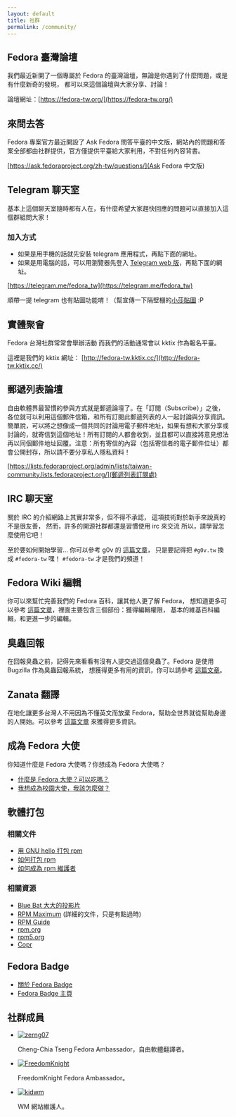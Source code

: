 ```yaml
---
layout: default
title: 社群
permalink: /community/
---
```


## Fedora 臺灣論壇
我們最近新開了一個專屬於 Fedora 的臺灣論壇，無論是你遇到了什麼問題，或是有什麼新奇的發現，
都可以來這個論壇與大家分享、討論！

論壇網址：[https://fedora-tw.org/](https://fedora-tw.org/)

## 來問去答
Fedora 專案官方最近開設了 Ask Fedora 問答平臺的中文版，網站內的問題和答案全部都由社群提供，官方僅提供平臺給大家利用，不對任何內容背書。

[https://ask.fedoraproject.org/zh-tw/questions/](Ask Fedora 中文版)

## Telegram 聊天室
基本上這個聊天室隨時都有人在，有什麼希望大家趕快回應的問題可以直接加入這個群組問大家！

### 加入方式

- 如果是用手機的話就先安裝 telegram 應用程式，再點下面的網址。
- 如果是用電腦的話，可以用瀏覽器先登入 [Telegram web 版](https://web.telegram.org/)，再點下面的網址。

[https://telegram.me/fedora_tw](https://telegram.me/fedora_tw)

順帶一提 telegram 也有貼圖功能唷！（幫宣傳一下隔壁棚的[小莎貼圖](https://moztw.org/foxmosa/#foxmosa-stickers) :P

## 實體聚會

Fedora 台灣社群常常會舉辦活動
而我們的活動通常會以 kktix 作為報名平臺。

這裡是我們的 kktix 網址：
[http://fedora-tw.kktix.cc/](http://fedora-tw.kktix.cc/)

## 郵遞列表論壇
自由軟體界最習慣的參與方式就是郵遞論壇了。在「訂閱（Subscribe）」之後，各位就可以利用這個郵件信箱，和所有訂閱此郵遞列表的人一起討論與分享資訊。簡單說，可以將之想像成一個共同的討論用電子郵件地址，如果有想和大家分享或討論的，就寄信到這個地址！所有訂閱的人都會收到，並且都可以直接將意見想法再以同個郵件地址回覆。注意：所有寄信的內容（包括寄信者的電子郵件位址）都會公開封存，所以請不要分享私人隱私資料！

[https://lists.fedoraproject.org/admin/lists/taiwan-community.lists.fedoraproject.org/](郵遞列表訂閱處)

## IRC 聊天室

關於 IRC 的介紹網路上其實非常多，但不得不承認，
這項技術對於新手來說真的不是很友善，
然而，許多的開源社群都還是習慣使用 irc 來交流
所以，請學習怎麼使用它吧！

至於要如何開始學習… 你可以參考 g0v 的 [這篇文章](https://github.com/g0v/dev/wiki/如何使用-IRC)，
只是要記得把 `#g0v.tw` 換成 `#fedora-tw` 嘿！ `#fedora-tw` 才是我們的頻道！

## Fedora Wiki 編輯

你可以來幫忙完善我們的 Fedora 百科，讓其他人更了解 Fedora，
想知道更多可以參考 [這篇文章](https://fedoraproject.org/wiki/Help:Editing/zh-tw)，裡面主要包含三個部份：獲得編輯權限，
基本的維基百科編輯，和更進一步的編輯。


## 臭蟲回報
在回報臭蟲之前，記得先來看看有沒有人提交過這個臭蟲了。Fedora 是使用 Bugzilla 作為臭蟲回報系統，
想獲得更多有用的資訊，你可以請參考 [這篇文章](https://fedoraproject.org/wiki/L10N/zh-tw#.E8.87.AD.E8.9F.B2.E5.9B.9E.E5.A0.B1.E3.80.81.E6.B8.AC.E8.A9.A6.E3.80.81.E5.93.81.E8.B3.AA.E4.BF.9D.E8.AD.89.E7.AD.89)。

## Zanata 翻譯

在地化讓更多台灣人不用因為不懂英文而放棄 Fedora，幫助全世界就從幫助身邊的人開始。可以參考 [這篇文章](https://fedoraproject.org/wiki/L10N/Translate_on_Zanata) 來獲得更多資訊。

## 成為 Fedora 大使

你知道什麼是 Fedora 大使嗎？你想成為 Fedora 大使嗎？

- [什麼是 Fedora 大使？可以吃嗎？](https://fedoraproject.org/wiki/Ambassadors/zh-tw)
- [我想成為校園大使，我該怎麼做？](https://fedoraproject.org/wiki/Ambassadors_Join_start/zh-tw)

## 軟體打包

### 相關文件
- [用 GNU hello 打包 rpm](https://fedoraproject.org/wiki/How_to_create_a_GNU_Hello_RPM_package/zh-tw)
- [如何打包 rpm](https://fedoraproject.org/wiki/How_to_create_an_RPM_package/zh-tw)
- [如何成為 rpm 維護者](https://fedoraproject.org/wiki/Category:Package_Maintainers/zh-tw#.E6.B7.B1.E5.85.A5.E9.96.B1.E8.AE.80)

### 相關資源
- [Blue Bat 大大的投影片](http://www.slideshare.net/bluebat/rpm-packaging)
- [RPM Maximum](http://rpm5.org/docs/max-rpm.html) (詳細的文件，只是有點過時)
- [RPM Guide](http://rpm5.org/docs/rpm-guide.html)
- [rpm.org](https://rpm.org)
- [rpm5.org](https://rpm5.org)
- [Copr](https://copr.fedoraproject.org)

## Fedora Badge

- [關於 Fedora Badge](https://fedoraproject.org/wiki/Open_Badges)
- [Fedora Badge 主頁](https://badges.fedoraproject.org/)


## 社群成員

<ul id="members">
    <li>
    	<a href="http://breezymove.blogspot.tw/"><img src="http://www.gravatar.com/avatar/6a06d23deec5e9bfc3433fd7934eb19b?s=80" alt="zerng07" /></a>
    	<p>
    		<span class="name">Cheng-Chia Tseng</span>
    		Fedora Ambassador，自由軟體翻譯者。
    	</p>
    </li>
    <li>
    	<a href="http://blog.freedomknight.me/"><img src="http://www.gravatar.com/avatar/cc6b0abf49e4efad3b8b7dba0ff588a9?s=80" alt="FreedomKnight" /></a>
    	<p>
    		<span class="name">FreedomKnight</span>
    		Fedora Ambassador。
    	</p>
    </li>
    <li>
    	<a href="http://kidwm.net/"><img src="http://www.gravatar.com/avatar/75307af344414a724528f5ba3920d01c?s=80" alt="kidwm" /></a>
    	<p>
    		<span class="name">WM</span>
    		網站維護人。
    	</p>
    </li>
</ul>
